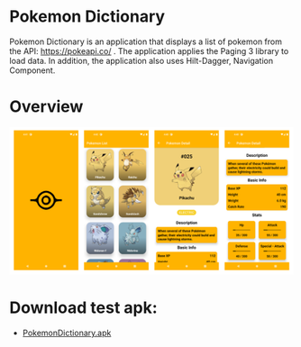 # Pokemon Dictionary 
Pokemon Dictionary is an application that displays a list of pokemon from the API: https://pokeapi.co/ . The application applies the Paging 3 library to load data. In addition, the application also uses Hilt-Dagger, Navigation Component.

# Overview
![ScreenShot](/docs/overview.jpg)

# Download test apk:
* [PokemonDictionary.apk](https://github.com/HaiBuiDinh/PokemonDictionary/raw/main/docs/PokemonDictionary.apk)